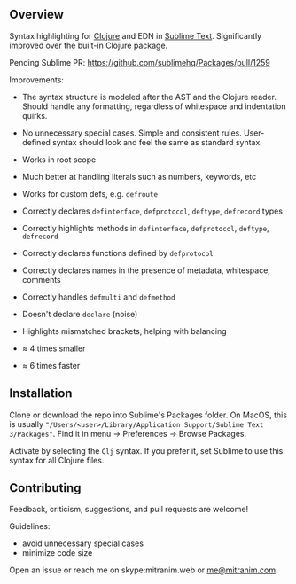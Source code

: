 ## Overview

Syntax highlighting for [Clojure](https://clojure.org) and EDN in [Sublime
Text](https://www.sublimetext.com). Significantly improved over the built-in
Clojure package.

Pending Sublime PR: https://github.com/sublimehq/Packages/pull/1259

Improvements:

  * The syntax structure is modeled after the AST and the Clojure reader. Should
    handle any formatting, regardless of whitespace and indentation quirks.

  * No unnecessary special cases. Simple and consistent rules. User-defined
    syntax should look and feel the same as standard syntax.

  * Works in root scope

  * Much better at handling literals such as numbers, keywords, etc

  * Works for custom defs, e.g. `defroute`

  * Correctly declares `definterface`, `defprotocol`, `deftype`, `defrecord` types

  * Correctly highlights methods in `definterface`, `defprotocol`, `deftype`, `defrecord`

  * Correctly declares functions defined by `defprotocol`

  * Correctly declares names in the presence of metadata, whitespace, comments

  * Correctly handles `defmulti` and `defmethod`

  * Doesn't declare `declare` (noise)

  * Highlights mismatched brackets, helping with balancing

  * ≈ 4 times smaller

  * ≈ 6 times faster

## Installation

Clone or download the repo into Sublime's Packages folder. On MacOS, this is
usually `"/Users/<user>/Library/Application Support/Sublime Text 3/Packages"`.
Find it in menu → Preferences → Browse Packages.

Activate by selecting the `Clj` syntax. If you prefer it, set Sublime to use
this syntax for all Clojure files.

## Contributing

Feedback, criticism, suggestions, and pull requests are welcome!

Guidelines:

  * avoid unnecessary special cases
  * minimize code size

Open an issue or reach me on skype:mitranim.web or me@mitranim.com.
